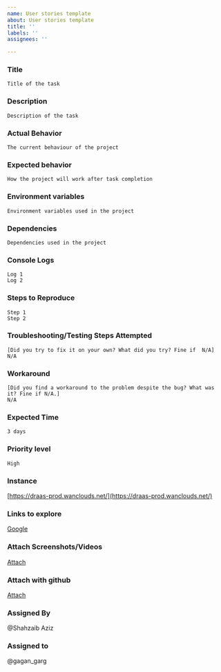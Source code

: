 ```yaml
---
name: User stories template
about: User stories template
title: ''
labels: ''
assignees: ''

---
```


### Title
    Title of the task
### Description
    Description of the task
### Actual Behavior
    The current behaviour of the project
### Expected behavior
    How the project will work after task completion
### Environment variables
    Environment variables used in the project
### Dependencies
    Dependencies used in the project
### Console Logs
    Log 1
    Log 2
### Steps to Reproduce
    Step 1
    Step 2
### Troubleshooting/Testing Steps Attempted
    [Did you try to fix it on your own? What did you try? Fine if  N/A]
    N/A
### Workaround
    [Did you find a workaround to the problem despite the bug? What was
    it? Fine if N/A.]
    N/A
### Expected Time
    3 days
### Priority level
    High
### Instance
[https://draas-prod.wanclouds.net/](https://draas-prod.wanclouds.net/)
### Links to explore
[Google](http://www.google.com)
### Attach Screenshots/Videos
[Attach](http://www.google.com)
### Attach with github
[Attach](http://www.google.com)
### Assigned By
@Shahzaib Aziz
### Assigned to
@gagan_garg
